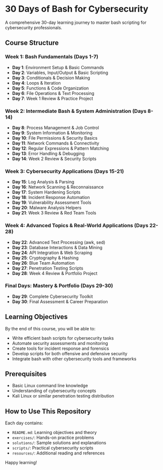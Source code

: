 # 30 Days of Bash for Cybersecurity

A comprehensive 30-day learning journey to master bash scripting for cybersecurity professionals.

## Course Structure

### Week 1: Bash Fundamentals (Days 1-7)
- **Day 1**: Environment Setup & Basic Commands
- **Day 2**: Variables, Input/Output & Basic Scripting
- **Day 3**: Conditionals & Decision Making
- **Day 4**: Loops & Iteration
- **Day 5**: Functions & Code Organization
- **Day 6**: File Operations & Text Processing
- **Day 7**: Week 1 Review & Practice Project

### Week 2: Intermediate Bash & System Administration (Days 8-14)
- **Day 8**: Process Management & Job Control
- **Day 9**: System Information & Monitoring
- **Day 10**: File Permissions & Security Basics
- **Day 11**: Network Commands & Connectivity
- **Day 12**: Regular Expressions & Pattern Matching
- **Day 13**: Error Handling & Debugging
- **Day 14**: Week 2 Review & Security Scripts

### Week 3: Cybersecurity Applications (Days 15-21)
- **Day 15**: Log Analysis & Parsing
- **Day 16**: Network Scanning & Reconnaissance
- **Day 17**: System Hardening Scripts
- **Day 18**: Incident Response Automation
- **Day 19**: Vulnerability Assessment Tools
- **Day 20**: Malware Analysis Helpers
- **Day 21**: Week 3 Review & Red Team Tools

### Week 4: Advanced Topics & Real-World Applications (Days 22-28)
- **Day 22**: Advanced Text Processing (awk, sed)
- **Day 23**: Database Interactions & Data Mining
- **Day 24**: API Integration & Web Scraping
- **Day 25**: Cryptography & Hashing
- **Day 26**: Blue Team Automation
- **Day 27**: Penetration Testing Scripts
- **Day 28**: Week 4 Review & Portfolio Project

### Final Days: Mastery & Portfolio (Days 29-30)
- **Day 29**: Complete Cybersecurity Toolkit
- **Day 30**: Final Assessment & Career Preparation

## Learning Objectives

By the end of this course, you will be able to:
- Write efficient bash scripts for cybersecurity tasks
- Automate security assessments and monitoring
- Create tools for incident response and forensics
- Develop scripts for both offensive and defensive security
- Integrate bash with other cybersecurity tools and frameworks

## Prerequisites
- Basic Linux command line knowledge
- Understanding of cybersecurity concepts
- Kali Linux or similar penetration testing distribution

## How to Use This Repository
Each day contains:
- `README.md`: Learning objectives and theory
- `exercises/`: Hands-on practice problems
- `solutions/`: Sample solutions and explanations
- `scripts/`: Practical cybersecurity scripts
- `resources/`: Additional reading and references

Happy learning!
